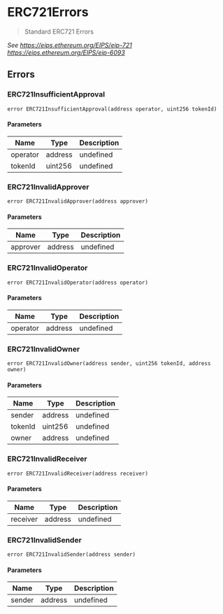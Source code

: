 # ERC721Errors



> Standard ERC721 Errors



*See https://eips.ethereum.org/EIPS/eip-721  https://eips.ethereum.org/EIPS/eip-6093*



## Errors

### ERC721InsufficientApproval

```solidity
error ERC721InsufficientApproval(address operator, uint256 tokenId)
```





#### Parameters

| Name | Type | Description |
|---|---|---|
| operator | address | undefined |
| tokenId | uint256 | undefined |

### ERC721InvalidApprover

```solidity
error ERC721InvalidApprover(address approver)
```





#### Parameters

| Name | Type | Description |
|---|---|---|
| approver | address | undefined |

### ERC721InvalidOperator

```solidity
error ERC721InvalidOperator(address operator)
```





#### Parameters

| Name | Type | Description |
|---|---|---|
| operator | address | undefined |

### ERC721InvalidOwner

```solidity
error ERC721InvalidOwner(address sender, uint256 tokenId, address owner)
```





#### Parameters

| Name | Type | Description |
|---|---|---|
| sender | address | undefined |
| tokenId | uint256 | undefined |
| owner | address | undefined |

### ERC721InvalidReceiver

```solidity
error ERC721InvalidReceiver(address receiver)
```





#### Parameters

| Name | Type | Description |
|---|---|---|
| receiver | address | undefined |

### ERC721InvalidSender

```solidity
error ERC721InvalidSender(address sender)
```





#### Parameters

| Name | Type | Description |
|---|---|---|
| sender | address | undefined |


